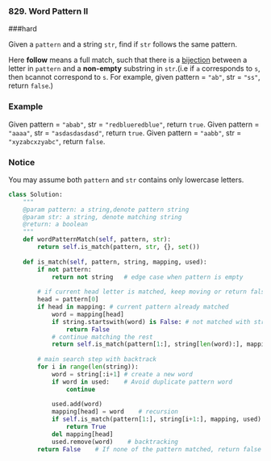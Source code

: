 ### 829. Word Pattern II

###hard

Given a `pattern` and a string `str`, find if `str` follows the same pattern.

Here **follow** means a full match, such that there is a [bijection](https://baike.baidu.com/item/%E5%8F%8C%E5%B0%84/942799?fr=aladdin) between a letter in `pattern` and a **non-empty** substring in `str`.(i.e if `a` corresponds to `s`, then `b`cannot correspond to `s`. For example, given pattern = `"ab"`, str = `"ss"`, return `false`.)

### Example

Given pattern = `"abab"`, str = `"redblueredblue"`, return `true`.
Given pattern = `"aaaa"`, str = `"asdasdasdasd"`, return `true`.
Given pattern = `"aabb"`, str = `"xyzabcxzyabc"`, return `false`.

### Notice

You may assume both `pattern` and `str` contains only lowercase letters.

```python
class Solution:
    """
    @param pattern: a string,denote pattern string
    @param str: a string, denote matching string
    @return: a boolean
    """
    def wordPatternMatch(self, pattern, str):
        return self.is_match(pattern, str, {}, set())
    
    def is_match(self, pattern, string, mapping, used):
        if not pattern:
            return not string   # edge case when pattern is empty
        
        # if current head letter is matched, keep moving or return false
        head = pattern[0]
        if head in mapping: # current pattern already matched
            word = mapping[head]
            if string.startswith(word) is False: # not matched with string
                return False
            # continue matching the rest
            return self.is_match(pattern[1:], string[len(word):], mapping, used)
        
        # main search step with backtrack
        for i in range(len(string)):
            word = string[:i+1] # create a new word
            if word in used:    # Avoid duplicate pattern word
                continue
            
            used.add(word)   
            mapping[head] = word    # recursion
            if self.is_match(pattern[1:], string[i+1:], mapping, used):
                return True
            del mapping[head]
            used.remove(word)    # backtracking
        return False    # If none of the pattern matched, return false
```

